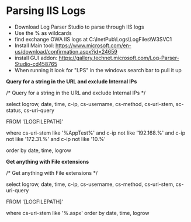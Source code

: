 # Parsing IIS Logs

* Download Log Parser Studio to parse through IIS logs
* Use the % as wildcards
* find exchange OWA IIS logs at  C:\InetPub\Logs\LogFiles\W3SVC1 
* Install Main tool: https://www.microsoft.com/en-us/download/confirmation.aspx?id=24659
* install GUI addon: https://gallery.technet.microsoft.com/Log-Parser-Studio-cd458765
* When running it look for "LPS" in the windows search bar to pull it up

**Query for a string in the URL and exclude Internal IPs**

/* Query for a string in the URL and exclude Internal IPs */

select logrow, date, time, c-ip, cs-username, cs-method, cs-uri-stem, sc-status, cs-uri-query

FROM '[LOGFILEPATH]'

where cs-uri-stem like '%AppTest%' and c-ip not like '192.168.%' and c-ip not like '172.31.%' and c-ip not like '10.%'

order by date, time, logrow

**Get anything with File extensions**

/*  Get anything with File extensions */

select logrow, date, time, c-ip, cs-username, cs-method, cs-uri-stem, cs-uri-query

FROM '[LOGFILEPATH]'

where cs-uri-stem like '%.aspx' order by date, time, logrow

